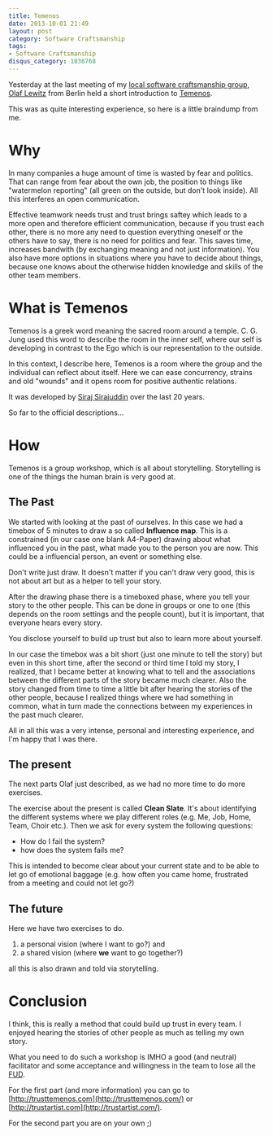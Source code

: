 ```yaml
---
title: Temenos
date: 2013-10-01 21:49
layout: post
category: Software Craftsmanship
tags:
- Software Craftsmanship
disqus_category: 1836768
---
```


Yesterday at the last meeting of my [local software craftsmanship group](http://www.softwerkskammer.org), [Olaf Lewitz](http://trustartist.com/) from Berlin held a short introduction to [Temenos](http://trusttemenos.com/).

This was as quite interesting experience, so here is a little braindump from me.

# Why

In many companies a huge amount of time is wasted by fear and politics. That can range from fear about the own job, the position to things like "watermelon reporting" (all green on the outside, but don't look inside). All this interferes an open communication.

Effective teamwork needs trust and trust brings saftey which leads to a more open and therefore efficient communication, because if you trust each other, there is no more any need to question everything oneself or the others have to say, there is no need for politics and fear.
This saves time, increases bandwith (by exchanging meaning and not just information). You also have more options in situations where you have to decide about things, because one knows about the otherwise hidden knowledge and skills of the other team members.

<!-- more -->

# What is Temenos

Temenos is a greek word meaning the sacred room around a temple. C. G. Jung used this word to describe the room in the inner self, where our self is developing in contrast to the Ego which is our representation to the outside.

In this context, I describe here, Temenos is a room where the group and the individual can reflect about itself. Here we can ease concurrency, strains and old "wounds" and it opens room for positive authentic relations.

It was developed by [Siraj Sirajuddin](http://www.stiatemenos.com/siraj/) over the last 20 years.

So far to the official descriptions…

# How

Temenos is a group workshop, which is all about storytelling.
Storytelling is one of the things the human brain is very good at.

## The Past

We started with looking at the past of ourselves. In this case we had a timebox of 5 minutes to draw a so called **Influence map**. This is a constrained (in our case one blank A4-Paper) drawing about what influenced you in the past, what made you to the person you are now. This could be a influencial person, an event or something else.

Don't write just draw. It doesn't matter if you can't draw very good, this is not about art but as a helper to tell your story.

After the drawing phase there is a timeboxed phase, where you tell your story to the other people. This can be done in groups or one to one (this depends on the room settings and the people count), but it is important, that everyone hears every story.

You disclose yourself to build up trust but also to learn more about yourself.

In our case the timebox was a bit short (just one minute to tell the story) but even in this short time, after the second or third time I told my story, I realized, that I became better at  knowing what to tell and the associations between the different parts of the story became much clearer. Also the story changed from time to time a little bit after hearing the stories of the other people, because I realized things where we had something in common, what in turn made the connections between my experiences in the past much clearer.

All in all this was a very intense, personal and interesting experience, and I'm happy that I was there.

## The present

The next parts Olaf just described, as we had no more time to do more exercises.

The exercise about the present is called **Clean Slate**. It's about identifying the different systems where we play different roles (e.g. Me, Job, Home, Team, Choir etc.). Then we ask for every system the following questions:

  - How do I fail the system?
  - how does the system fails me?

This is intended to become clear about your current state and to be able to let go of emotional baggage (e.g. how often you came home, frustrated from a meeting and could not let go?)

## The future

Here we have two exercises to do.

  1. a personal vision (where I want to go?) and
  2. a shared vision (where **we** want to go together?)

all this is also drawn and told via storytelling.

# Conclusion

I think, this is really a method that could build up trust in every team. I enjoyed hearing the stories of other people as much as telling my own story.

What you need to do such a workshop is IMHO a good (and neutral) facilitator and some acceptance and willingness in the team to lose all the [FUD](http://en.wikipedia.org/wiki/Fear,_uncertainty_and_doubt).

For the first part (and more information) you can go to [http://trusttemenos.com](http://trusttemenos.com/) or [http://trustartist.com](http://trustartist.com/).

For the second part you are on your own ;)
